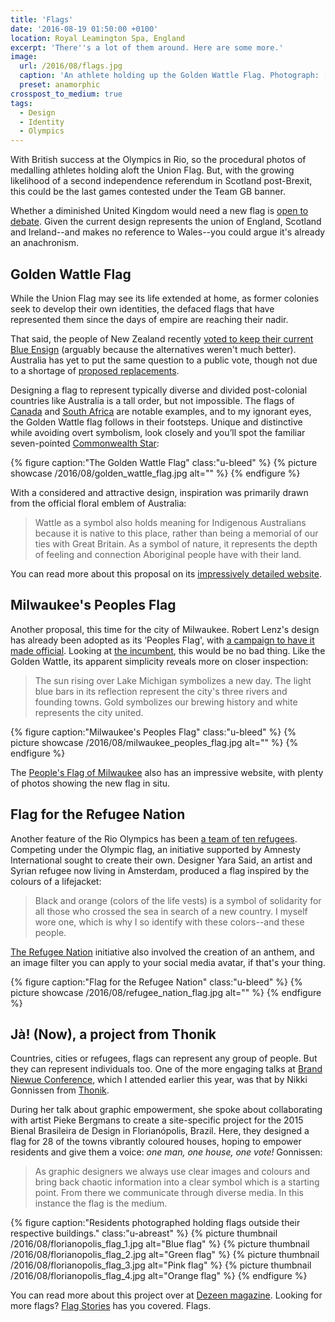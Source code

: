 ```yaml
---
title: 'Flags'
date: '2016-08-19 01:50:00 +0100'
location: Royal Leamington Spa, England
excerpt: 'There''s a lot of them around. Here are some more.'
image:
  url: /2016/08/flags.jpg
  caption: 'An athlete holding up the Golden Wattle Flag. Photograph: [The Golden Wattle Flag](http://www.goldenwattleflag.com)'
  preset: anamorphic
crosspost_to_medium: true
tags:
  - Design
  - Identity
  - Olympics
---
```

With British success at the Olympics in Rio, so the procedural photos of medalling athletes holding aloft the Union Flag. But, with the growing likelihood of a second independence referendum in Scotland post-Brexit, this could be the last games contested under the Team GB banner.

Whether a diminished United Kingdom would need a new flag is [open to debate][1]. Given the current design represents the union of England, Scotland and Ireland--and makes no reference to Wales--you could argue it's already an anachronism.

## Golden Wattle Flag
While the Union Flag may see its life extended at home, as former colonies seek to develop their own identities, the defaced flags that have represented them since the days of empire are reaching their nadir.

That said, the people of New Zealand recently [voted to keep their current Blue Ensign][2] (arguably because the alternatives weren't much better). Australia has yet to put the same question to a public vote, though not due to a shortage of [proposed replacements][3].

Designing a flag to represent typically diverse and divided post-colonial countries like Australia is a tall order, but not impossible. The flags of [Canada][4] and [South Africa][5] are notable examples, and to my ignorant eyes, the Golden Wattle flag follows in their footsteps. Unique and distinctive while avoiding overt symbolism, look closely and you’ll spot the familiar seven-pointed [Commonwealth Star][6]:

{% figure caption:"The Golden Wattle Flag" class:"u-bleed" %}
{% picture showcase /2016/08/golden_wattle_flag.jpg alt="" %}
{% endfigure %}

With a considered and attractive design, inspiration was primarily drawn from the official floral emblem of Australia:

> Wattle as a symbol also holds meaning for Indigenous Australians because it is native to this place, rather than being a memorial of our ties with Great Britain. As a symbol of nature, it represents the depth of feeling and connection Aboriginal people have with their land.

You can read more about this proposal on its [impressively detailed website][7].

## Milwaukee's Peoples Flag
Another proposal, this time for the city of Milwaukee. Robert Lenz's design has already been adopted as its ‘Peoples Flag', with [a campaign to have it made official][8]. Looking at [the incumbent][9], this would be no bad thing. Like the Golden Wattle, its apparent simplicity reveals more on closer inspection:

> The sun rising over Lake Michigan symbolizes a new day. The light blue bars in its reflection represent the city's three rivers and founding towns. Gold symbolizes our brewing history and white represents the city united.

{% figure caption:"Milwaukee's Peoples Flag" class:"u-bleed" %}
{% picture showcase /2016/08/milwaukee_peoples_flag.jpg alt="" %}
{% endfigure %}

The [People's Flag of Milwaukee][10] also has an impressive website, with plenty of photos showing the new flag in situ.

## Flag for the Refugee Nation
Another feature of the Rio Olympics has been [a team of ten refugees][11]. Competing under the Olympic flag, an initiative supported by Amnesty International sought to create their own. Designer Yara Said, an artist and Syrian refugee now living in Amsterdam, produced a flag inspired by the colours of a lifejacket:

> Black and orange (colors of the life vests) is a symbol of solidarity for all those who crossed the sea in search of a new country. I myself wore one, which is why I so identify with these colors--and these people.

[The Refugee Nation][12] initiative also involved the creation of an anthem, and an image filter you can apply to your social media avatar, if that's your thing.

{% figure caption:"Flag for the Refugee Nation" class:"u-bleed" %}
{% picture showcase /2016/08/refugee_nation_flag.jpg alt="" %}
{% endfigure %}

## Jà! (Now), a project from Thonik
Countries, cities or refugees, flags can represent any group of people. But they can represent individuals too. One of the more engaging talks at [Brand Niewue Conference][13], which I attended earlier this year, was that by Nikki Gonnissen from [Thonik][14].

During her talk about graphic empowerment, she spoke about collaborating with artist Pieke Bergmans to create a site-specific project for the 2015 Bienal Brasileira de Design in Florianópolis, Brazil. Here, they designed a flag for 28 of the towns vibrantly coloured houses, hoping to empower residents and give them a voice: *one man, one house, one vote!* Gonnissen:

> As graphic designers we always use clear images and colours and bring back chaotic information into a clear symbol which is a starting point. From there we communicate through diverse media. In this instance the flag is the medium.

{% figure caption:"Residents photographed holding flags outside their respective buildings." class:"u-abreast" %}
{% picture thumbnail /2016/08/florianopolis_flag_1.jpg alt="Blue flag" %}
{% picture thumbnail /2016/08/florianopolis_flag_2.jpg alt="Green flag" %}
{% picture thumbnail /2016/08/florianopolis_flag_3.jpg alt="Pink flag" %}
{% picture thumbnail /2016/08/florianopolis_flag_4.jpg alt="Orange flag" %}
{% endfigure %}

You can read more about this project over at [Dezeen magazine][15]. Looking for more flags? [Flag Stories][16] has you covered. Flags.

[1]: http://www.bbc.co.uk/news/magazine-25205017
[2]: https://www.theguardian.com/world/2016/mar/24/new-zealand-votes-to-keep-its-flag-in-referendum
[3]: https://en.wikipedia.org/wiki/List_of_proposed_Australian_flags
[4]: https://en.wikipedia.org/wiki/Flag_of_Canada
[5]: https://en.wikipedia.org/wiki/Flag_of_South_Africa
[6]: https://en.wikipedia.org/wiki/Commonwealth_Star
[7]: http://www.goldenwattleflag.com
[8]: http://milwaukeeflag.com/support
[9]: https://en.wikipedia.org/wiki/Flag_of_Milwaukee
[10]: http://milwaukeeflag.com
[11]: https://en.wikipedia.org/wiki/Refugee_Olympic_Team_at_the_2016_Summer_Olympics
[12]: http://www.therefugeenation.org
[13]: https://underconsideration.com/brandnieuweconference/
[14]: http://www.thonik.nl
[15]: http://www.dezeen.com/2015/09/03/thonik-creates-flags-based-brazilian-architecture-brazil-design-biennial-florianopolis
[16]: http://flagstories.co
